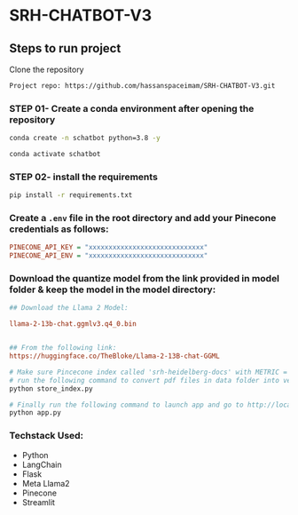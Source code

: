 # SRH-CHATBOT-V3
## Steps to run project 


Clone the repository

```bash
Project repo: https://github.com/hassanspaceimam/SRH-CHATBOT-V3.git
```

### STEP 01- Create a conda environment after opening the repository

```bash
conda create -n schatbot python=3.8 -y
```

```bash
conda activate schatbot
```

### STEP 02- install the requirements
```bash
pip install -r requirements.txt
```


### Create a `.env` file in the root directory and add your Pinecone credentials as follows:

```ini
PINECONE_API_KEY = "xxxxxxxxxxxxxxxxxxxxxxxxxxxxx"
PINECONE_API_ENV = "xxxxxxxxxxxxxxxxxxxxxxxxxxxxx"
```


### Download the quantize model from the link provided in model folder & keep the model in the model directory:

```ini
## Download the Llama 2 Model:

llama-2-13b-chat.ggmlv3.q4_0.bin


## From the following link:
https://huggingface.co/TheBloke/Llama-2-13B-chat-GGML
```

```bash
# Make sure Pincecone index called 'srh-heidelberg-docs' with METRIC = cosine and DIMENSIONS = 768 is created beforehand 
# run the following command to convert pdf files in data folder into vectors and upload them to Pincecone
python store_index.py
```

```bash
# Finally run the following command to launch app and go to http://localhost:8080/ 
python app.py
```
### Techstack Used:

- Python
- LangChain
- Flask
- Meta Llama2
- Pinecone
- Streamlit